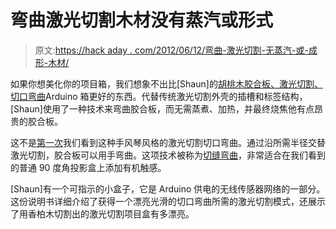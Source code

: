 # 弯曲激光切割木材没有蒸汽或形式

> 原文:[https://hack aday . com/2012/06/12/弯曲-激光切割-无蒸汽-或-成形-木材/](https://hackaday.com/2012/06/12/bending-laser-cut-wood-without-steam-or-forms/)

如果你想美化你的项目箱，我们想象不出比[Shaun]的[胡桃木胶合板、激光切割、切口弯曲](http://fasaxc.blogspot.com/2012/06/sensor-receiver-enclosure.html)Arduino 箱更好的东西。代替传统激光切割外壳的插槽和标签结构，[Shaun]使用了一种技术来弯曲胶合板，而无需蒸煮、加热，并最终烧焦他有点昂贵的胶合板。

这不是[第一次](http://hackaday.com/2011/12/07/laser-cutting-technique-makes-plywood-bendable/)我们看到这种手风琴风格的激光切割切口弯曲。通过沿所需半径交替激光切割，胶合板可以用手弯曲。这项技术被称为[切缝弯曲](http://stusshed.com/2007/07/17/kerfing-bending-wood-on-the-tablesaw/)，非常适合在我们看到的普通 90 度角投影盒上添加有机触感。

[Shaun]有一个可指示的小盒子，它是 Arduino 供电的无线传感器网络的一部分。这份说明书详细介绍了获得一个漂亮光滑的切口弯曲所需的激光切割模式，还展示了用香柏木切割出的激光切割项目盒有多漂亮。